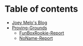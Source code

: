 # Table of contents

* [Joey Melo's Blog](README.md)
* [Proving-Grounds](proving-grounds/README.md)
  * [FunBoxRookie-Report](Proving-Grounds/FunBoxRookie-Report.md)
  * [NoName-Report](Proving-Grounds/NoName-Report.md)
